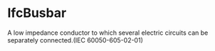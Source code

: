 IfcBusbar
=========
A low impedance conductor to which several electric circuits can be separately
connected.(IEC 60050-605-02-01)


